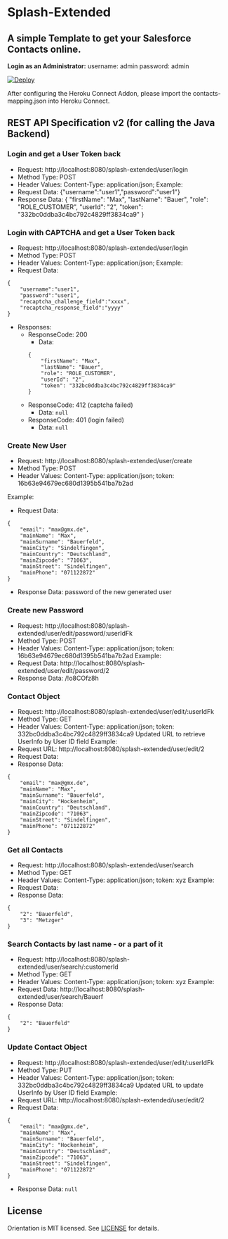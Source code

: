 # Splash-Extended

## A simple Template to get your Salesforce Contacts online.


__Login as an Administrator:__
username: admin
password: admin



[![Deploy](https://www.herokucdn.com/deploy/button.png)](https://heroku.com/deploy)


After configuring the Heroku Connect Addon, please import the contacts-mapping.json into Heroku Connect.


## REST API Specification v2 (for calling the Java Backend)

### Login and get a User Token back
- Request: http://localhost:8080/splash-extended/user/login
- Method Type: POST
- Header Values: Content-Type: application/json;
Example:
- Request Data: {"username":"user1","password":"user1"}
- Response Data: {
    "firstName": "Max",
    "lastName": "Bauer",
    "role": "ROLE_CUSTOMER",
    "userId": "2",
    "token": "332bc0ddba3c4bc792c4829ff3834ca9"
}

### Login with CAPTCHA and get a User Token back
- Request: http://localhost:8080/splash-extended/user/login
- Method Type: POST
- Header Values: Content-Type: application/json;
Example:
- Request Data:
```
{
    "username":"user1",
    "password":"user1",
    "recaptcha_challenge_field":"xxxx",
    "recaptcha_response_field":"yyyy"
}
```
- Responses:
    - ResponseCode: 200
        - Data:
        ```
        {
            "firstName": "Max",
            "lastName": "Bauer",
            "role": "ROLE_CUSTOMER",
            "userId": "2",
            "token": "332bc0ddba3c4bc792c4829ff3834ca9"
        }
        ```
    - ResponseCode: 412 (captcha failed)
        - Data: `null`
    - ResponseCode: 401 (login failed)
        - Data: `null`			

### Create New User
- Request: http://localhost:8080/splash-extended/user/create
- Method Type: POST
- Header Values: Content-Type: application/json; token: 16b63e94679ec680d1395b541ba7b2ad

Example:
- Request Data:
```
{  
    "email": "max@gmx.de",
    "mainName": "Max",
    "mainSurname": "Bauerfeld",
    "mainCity": "Sindelfingen",
    "mainCountry": "Deutschland",
    "mainZipcode": "71063",
    "mainStreet": "Sindelfingen",
    "mainPhone": "071122872"
}
```

- Response Data:
	password of the new generated user

### Create new Password
- Request: http://localhost:8080/splash-extended/user/edit/password/:userIdFk
- Method Type: POST
- Header Values: Content-Type: application/json; token: 16b63e94679ec680d1395b541ba7b2ad
Example:  
- Request Data:
		 http://localhost:8080/splash-extended/user/edit/password/2			
- Response Data:
		/!o8COfz8h


### Contact Object
- Request: http://localhost:8080/splash-extended/user/edit/:userIdFk
- Method Type: GET
- Header Values: Content-Type: application/json; token: 332bc0ddba3c4bc792c4829ff3834ca9
Updated URL to retrieve UserInfo by User ID field
Example:
- Request URL: http://localhost:8080/splash-extended/user/edit/2
- Request Data:
- Response Data:
```
{
    "email": "max@gmx.de",
    "mainName": "Max",
    "mainSurname": "Bauerfeld",
    "mainCity": "Hockenheim",
    "mainCountry": "Deutschland",
    "mainZipcode": "71063",
    "mainStreet": "Sindelfingen",
    "mainPhone": "071122872"
}
```

### Get all Contacts
- Request: http://localhost:8080/splash-extended/user/search
- Method Type: GET
- Header Values: Content-Type: application/json; token: xyz
Example:
- Request Data:
- Response Data:
```
{
    "2": "Bauerfeld",
    "3": "Metzger"
}
```

### Search Contacts by last name - or a part of it
- Request: http://localhost:8080/splash-extended/user/search/:customerId
- Method Type: GET
- Header Values: Content-Type: application/json; token: xyz
Example:
- Request Data: http://localhost:8080/splash-extended/user/search/Bauerf
- Response Data:
```
{
    "2": "Bauerfeld"
}
```

### Update Contact Object
- Request: http://localhost:8080/splash-extended/user/edit/:userIdFk
- Method Type: PUT
- Header Values: Content-Type: application/json; token: 332bc0ddba3c4bc792c4829ff3834ca9
Updated URL to update UserInfo by User ID field
Example:
- Request URL: http://localhost:8080/splash-extended/user/edit/2
- Request Data:
```
{
    "email": "max@gmx.de",
    "mainName": "Max",
    "mainSurname": "Bauerfeld",
    "mainCity": "Hockenheim",
    "mainCountry": "Deutschland",
    "mainZipcode": "71063",
    "mainStreet": "Sindelfingen",
    "mainPhone": "071122872"
}
```
- Response Data: `null`

## License

Orientation is MIT licensed. See [LICENSE](LICENSE) for details.
